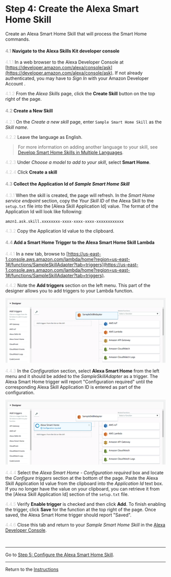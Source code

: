 # Step 4: Create the Alexa Smart Home Skill
Create an Alexa Smart Home Skill that will process the Smart Home commands.

#### <span style="color:#aaa">4.1</span> Navigate to the Alexa Skills Kit developer console

<span style="color:#ccc">4.1.1</span> In a web browser to the Alexa Developer Console at [https://developer.amazon.com/alexa/console/ask](https://developer.amazon.com/alexa/console/ask). If not already authenticated, you may have to _Sign In_ with your Amazon Developer Account .

<span style="color:#ccc">4.1.2</span> From the _Alexa Skills_ page, click the **Create Skill** button on the top right of the page.

#### <span style="color:#aaa">4.2</span> Create a New Skill

<span style="color:#ccc">4.2.1</span> On the _Create a new skill_ page, enter `Sample Smart Home Skill` as the _Skill name_.

<span style="color:#ccc">4.2.2</span> Leave the language as English.

> For more information on adding another language to your skill, see [Develop Smart Home Skills in Multiple Languages](https://developer.amazon.com/docs/smarthome/develop-smart-home-skills-in-multiple-languages.html).


<span style="color:#ccc">4.2.3</span> Under _Choose a model to add to your skill_, select **Smart Home**.

<span style="color:#ccc">4.2.4</span> Click **Create a skill**

#### <span style="color:#aaa">4.3</span> Collect the Application Id of _Sample Smart Home Skill_

<span style="color:#ccc">4.3.1</span> When the skill is created, the page will refresh. In the _Smart Home service endpoint_ section, copy the _Your Skill ID_ of the Alexa Skill to the `setup.txt` file into the [Alexa Skill Application Id] value. The format of the Application Id will look like following:

```
amzn1.ask.skill.xxxxxxxx-xxxx-xxxx-xxxx-xxxxxxxxxxxx
```

<span style="color:#ccc">4.3.2</span> Copy the Application Id value to the clipboard.

#### <span style="color:#aaa">4.4</span> Add a Smart Home Trigger to the Alexa Smart Home Skill Lambda

<span style="color:#ccc">4.4.1</span> In a new tab, browse to [https://us-east-1.console.aws.amazon.com/lambda/home?region=us-east-1#/functions/SampleSkillAdapter?tab=triggers](https://us-east-1.console.aws.amazon.com/lambda/home?region=us-east-1#/functions/SampleSkillAdapter?tab=triggers).

<span style="color:#ccc">4.4.2</span> Note the **Add triggers** section on the left menu. This part of the designer allows you to add triggers to your Lambda function.

![Trigger Dialog Example](img/4.4.3-lambda-trigger.png "Trigger Dialog Example")

<span style="color:#ccc">4.4.3</span> In the _Configuration_ section, select **Alexa Smart Home** from the left menu and it should be added to the _SampleSkillAdapter_ as a trigger. The Alexa Smart Home trigger will report "Configuration required" until the corresponding Alexa Skill Application ID is entered as part of the configuration.

![Trigger Dialog Example - Smart Home](img/4.4.4-lambda-trigger-smart-home.png "Smart Home Trigger Dialog Example")

<span style="color:#ccc">4.4.4</span> Select the _Alexa Smart Home - Configuration required_ box and locate the _Configure triggers_ section at the bottom of the page. Paste the Alexa Skill Application Id value from the clipboard into the _Application Id_ text box. If you no longer have the value on your clipboard, you can retrieve it from the [Alexa Skill Application Id] section of the `setup.txt` file.

<span style="color:#ccc">4.4.5</span> Verify **Enable trigger** is checked and then click **Add**. To finish enabling the trigger, click **Save** for the function at the top right of the page. Once saved, the Alexa Smart Home trigger should report "Saved".

<span style="color:#ccc">4.4.6</span> Close this tab and return to your _Sample Smart Home Skill_ in the [Alexa Developer Console](https://developer.amazon.com/alexa/console/ask).

<br>

____
Go to [Step 5: Configure the Alexa Smart Home Skill](05-configure-skill-smarthome.md).

____
Return to the [Instructions](README.md)